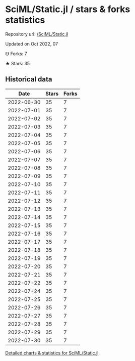 # SciML/Static.jl / stars & forks statistics

Repository url: [/SciML/Static.jl](https://github.com/SciML/Static.jl)

Updated on Oct 2022, 07

☋ Forks: 7

★ Stars: 35

## Historical data
| Date | Stars | Forks |
|------|-------|-------|
| 2022-06-30 | 35 | 7 | 
| 2022-07-01 | 35 | 7 | 
| 2022-07-02 | 35 | 7 | 
| 2022-07-03 | 35 | 7 | 
| 2022-07-04 | 35 | 7 | 
| 2022-07-05 | 35 | 7 | 
| 2022-07-06 | 35 | 7 | 
| 2022-07-07 | 35 | 7 | 
| 2022-07-08 | 35 | 7 | 
| 2022-07-09 | 35 | 7 | 
| 2022-07-10 | 35 | 7 | 
| 2022-07-11 | 35 | 7 | 
| 2022-07-12 | 35 | 7 | 
| 2022-07-13 | 35 | 7 | 
| 2022-07-14 | 35 | 7 | 
| 2022-07-15 | 35 | 7 | 
| 2022-07-16 | 35 | 7 | 
| 2022-07-17 | 35 | 7 | 
| 2022-07-18 | 35 | 7 | 
| 2022-07-19 | 35 | 7 | 
| 2022-07-20 | 35 | 7 | 
| 2022-07-21 | 35 | 7 | 
| 2022-07-22 | 35 | 7 | 
| 2022-07-24 | 35 | 7 | 
| 2022-07-25 | 35 | 7 | 
| 2022-07-26 | 35 | 7 | 
| 2022-07-27 | 35 | 7 | 
| 2022-07-28 | 35 | 7 | 
| 2022-07-29 | 35 | 7 | 
| 2022-07-30 | 35 | 7 | 


[Detailed charts & statistics for SciML/Static.jl](https://reviewgithub.com/rep/SciML/Static.jl)
